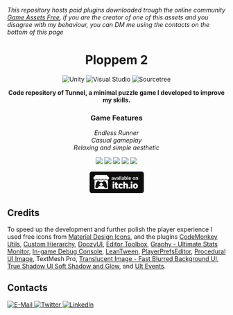 _This repository hosts paid plugins downloaded trough the online community [Game Assets Free](https://gameassetsfree.com/), if you are the creator of one of this assets and you disagree with my behaviour, you can DM me using the contacts on the bottom of this page_
<h1 align="center">Ploppem 2</h1>
<p align="center">
  <img src="https://img.shields.io/badge/-unity-000000?style=for-the-badge&logo=unity&logoColor=white" alt="Unity">
  <img src="https://img.shields.io/badge/-visual studio-5C2D91?style=for-the-badge&logo=visual%20studio&logoColor=white" alt="Visual Studio">
  <img src="https://img.shields.io/badge/-sourcetree-2684FF?style=for-the-badge&logo=sourcetree&logoColor=white" alt="Sourcetree">
</p>
<p align="center">
  <b>Code repository of Tunnel, a minimal puzzle game I developed to improve my skills.</b>
</p>

<h3 align="center">Game Features</h3>
<p align ="center">  
  <i>
    Endless Runner<br>
    Casual gameplay<br>
    Relaxing and simple aesthetic
  </i>
</p>

<p align="center">
  <img src="https://github.com/Vacui/Ploppem-2/blob/main/_README%20files/player.gif" height="300">
  <img src="https://github.com/Vacui/Ploppem-2/blob/main/_README%20files/1.jpg" height="300">
  <img src="https://github.com/Vacui/Ploppem-2/blob/main/_README%20files/2.jpg" height="300">
  <img src="https://github.com/Vacui/Ploppem-2/blob/main/_README%20files/3.jpg" height="300">
  <img src="https://github.com/Vacui/Ploppem-2/blob/main/_README%20files/4.jpg" height="300">
</p>

<p align="center">
  <a href="https://matteo-graizzaro.itch.io/ploppem2" target="_blank">
    <img src="https://github.com/Vacui/Ploppem-2/blob/main/_README%20files/itch-dot-io.png" alt="Itch.io" height="50">
  </a>
</p>

## Credits
To speed up the development and further polish the player experience I used free icons from [Material Design Icons](https://materialdesignicons.com/), and the plugins [CodeMonkey Utils](https://unitycodemonkey.com/utils.php), [Custom Hierarchy](https://www.febucci.com/2020/10/custom-hierarchy-for-unity/), [DoozyUI](https://assetstore.unity.com/packages/tools/gui/doozyui-complete-ui-management-system-138361), [Editor Toolbox](https://github.com/arimger/Unity-Editor-Toolbox), [Graphy - Ultimate Stats Monitor](https://assetstore.unity.com/packages/tools/gui/graphy-ultimate-fps-counter-stats-monitor-debugger-105778), [In-game Debug Console](https://assetstore.unity.com/packages/tools/gui/in-game-debug-console-68068), [LeanTween](https://assetstore.unity.com/packages/tools/animation/leantween-3595), [PlayerPrefsEditor](https://github.com/Dysman/bgTools-playerPrefsEditor), [Procedural UI Image](https://assetstore.unity.com/packages/tools/gui/procedural-ui-image-52200), TextMesh Pro, [Translucent Image - Fast Blurred Background UI](https://assetstore.unity.com/packages/tools/gui/translucent-image-fast-blurred-background-ui-78464), [True Shadow UI Soft Shadow and Glow](hhttps://assetstore.unity.com/packages/tools/gui/true-shadow-ui-soft-shadow-and-glow-beta-176322), and [Ult Events](https://assetstore.unity.com/packages/tools/gui/ultevents-111307).

## Contacts
<a href="mailto:graizzaromatteo@gmail.com">
  <img src="https://img.shields.io/badge/-e--mail-EA4335?style=for-the-badge&logo=gmail&logoColor=white" alt="E-Mail">
</a>
<a href="https://twitter.com/matteograizzaro">
  <img src="https://img.shields.io/badge/-twitter-1DA1F2?style=for-the-badge&logo=twitter&logoColor=white" alt="Twitter">
</a>
<a href="https://www.linkedin.com/in/matteo-graizzaro/">
  <img src="https://img.shields.io/badge/-linkedin-0077B5?style=for-the-badge&logo=linkedin&logoColor=white" alt="LinkedIn">
</a>

